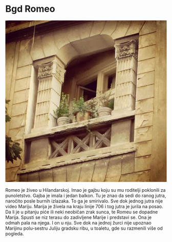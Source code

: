 # Bgd Romeo

![](bgd-romeo.jpg)

Romeo je živeo u Hilandarskoj. Imao je gajbu koju su mu roditelji poklonili za punoletstvo. Gajba je imala i jedan balkon. Tu je znao da sedi do ranog jutra, naročito posle burnih izlazaka. To ga je smirivalo. Sve dok jednog jutra nije video Mariju. Marija je živela na kraju linije 706 i tog jutra je jurila na posao. Da li je u pitanju piće ili neki neobičan zrak sunca, te Romeu se dopadne Marija. Spusti se niz terasu do zadivljene Marije i predstavi se. Ona je odmah pala na njega. I on u nju. Sve dok na jednoj žurci nije upoznao Marijinu polu-sestru Juliju gradsku ribu, u toaletu, gde su razmenili više od pogleda.
